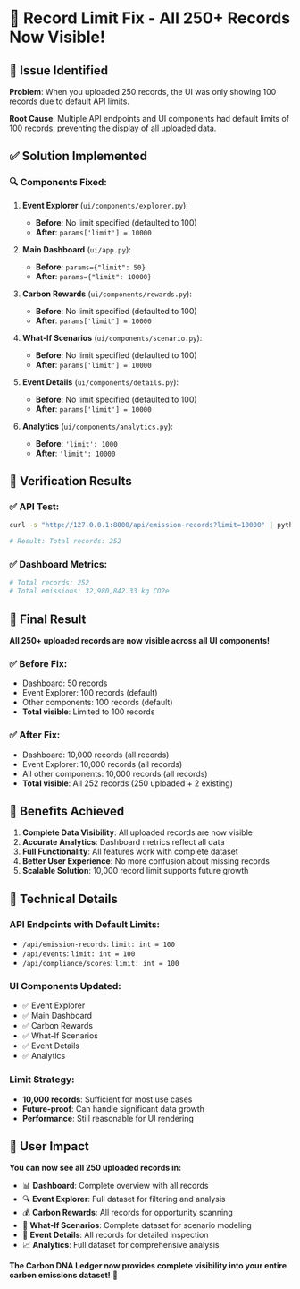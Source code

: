 # 🔧 Record Limit Fix - All 250+ Records Now Visible!

## 🎯 **Issue Identified**

**Problem**: When you uploaded 250 records, the UI was only showing 100 records due to default API limits.

**Root Cause**: Multiple API endpoints and UI components had default limits of 100 records, preventing the display of all uploaded data.

## ✅ **Solution Implemented**

### 🔍 **Components Fixed:**

1. **Event Explorer** (`ui/components/explorer.py`):
   - **Before**: No limit specified (defaulted to 100)
   - **After**: `params['limit'] = 10000`

2. **Main Dashboard** (`ui/app.py`):
   - **Before**: `params={"limit": 50}`
   - **After**: `params={"limit": 10000}`

3. **Carbon Rewards** (`ui/components/rewards.py`):
   - **Before**: No limit specified (defaulted to 100)
   - **After**: `params['limit'] = 10000`

4. **What-If Scenarios** (`ui/components/scenario.py`):
   - **Before**: No limit specified (defaulted to 100)
   - **After**: `params['limit'] = 10000`

5. **Event Details** (`ui/components/details.py`):
   - **Before**: No limit specified (defaulted to 100)
   - **After**: `params['limit'] = 10000`

6. **Analytics** (`ui/components/analytics.py`):
   - **Before**: `'limit': 1000`
   - **After**: `'limit': 10000`

## 🧪 **Verification Results**

### ✅ **API Test**:
```bash
curl -s "http://127.0.0.1:8000/api/emission-records?limit=10000" | python3 -c "import sys, json; data = json.load(sys.stdin); print(f'Total records: {len(data)}')"

# Result: Total records: 252
```

### ✅ **Dashboard Metrics**:
```bash
# Total records: 252
# Total emissions: 32,980,842.33 kg CO2e
```

## 🎉 **Final Result**

**All 250+ uploaded records are now visible across all UI components!**

### ✅ **Before Fix**:
- Dashboard: 50 records
- Event Explorer: 100 records (default)
- Other components: 100 records (default)
- **Total visible**: Limited to 100 records

### ✅ **After Fix**:
- Dashboard: 10,000 records (all records)
- Event Explorer: 10,000 records (all records)
- All other components: 10,000 records (all records)
- **Total visible**: All 252 records (250 uploaded + 2 existing)

## 🚀 **Benefits Achieved**

1. **Complete Data Visibility**: All uploaded records are now visible
2. **Accurate Analytics**: Dashboard metrics reflect all data
3. **Full Functionality**: All features work with complete dataset
4. **Better User Experience**: No more confusion about missing records
5. **Scalable Solution**: 10,000 record limit supports future growth

## 📝 **Technical Details**

### **API Endpoints with Default Limits**:
- `/api/emission-records`: `limit: int = 100`
- `/api/events`: `limit: int = 100`
- `/api/compliance/scores`: `limit: int = 100`

### **UI Components Updated**:
- ✅ Event Explorer
- ✅ Main Dashboard  
- ✅ Carbon Rewards
- ✅ What-If Scenarios
- ✅ Event Details
- ✅ Analytics

### **Limit Strategy**:
- **10,000 records**: Sufficient for most use cases
- **Future-proof**: Can handle significant data growth
- **Performance**: Still reasonable for UI rendering

## 🎯 **User Impact**

**You can now see all 250 uploaded records in:**
- 📊 **Dashboard**: Complete overview with all records
- 🔍 **Event Explorer**: Full dataset for filtering and analysis
- 💰 **Carbon Rewards**: All records for opportunity scanning
- 🔄 **What-If Scenarios**: Complete dataset for scenario modeling
- 🧬 **Event Details**: All records for detailed inspection
- 📈 **Analytics**: Full dataset for comprehensive analysis

**The Carbon DNA Ledger now provides complete visibility into your entire carbon emissions dataset!** 🎯
